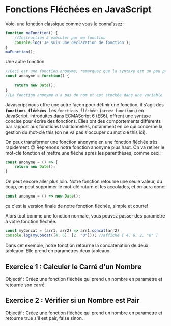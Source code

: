 # Fonctions Fléchées en JavaScript

Voici une fonction classique comme vous le connaîssez:
```js
function maFunction() {
    //Instruction à exécuter par ma function
    console.log('Je suis une déclaration de fonction');
}
maFunction();
```

Une autre fonction
```js
//Ceci est une fonction anonyme, remarquez que la syntaxe est un peu particulière
const anonyme = function() {
    
    return new Date();
}
//La fonction anonyme n'a pas de nom et est stockée dans une variable
```
Javascript nous offre une autre façon pour définir une fonction, il s'agit des **`fonctions fléchées`**.
Les `fonctions fléchées` (`arrow functions`) en JavaScript, introduites dans ECMAScript 6 (ES6), offrent une syntaxe concise pour écrire des fonctions. Elles ont des comportements différents par rapport aux fonctions traditionnelles, notamment en ce qui concerne la gestion du mot-clé this (on ne va pas s'occuper du mot clé this ici).

On peux transformer une fonction anonyme en une fonction fléchée très rapidement 😉
Reprenons notre fonction anonyme plus haut.
On va retirer le mot-clé fonction et mettre une flèche après les parenthèses, comme ceci:
```js
const anonyme = () => {
    return new Date();
}
```
On peut encore aller plus loin.
Notre fonction retourne une seule valeur, du coup, on peut supprimer le mot-clé ruturn et les accolades, et on aura donc:
```js
const anonyme = () => new Date();
```
ça c'est la version finale de notre fonction fléchée, simple et courte!

Alors tout comme une fonction normale, vous pouvez passer des paramètre à votre fonction fléchée.
```js
const myConcat = (arr1, arr2) => arr1.concat(arr2)
console.log(myConcat([4, 6], [2, "O"])); //affiche [ 4, 6, 2, "O" ]
```
Dans cet exemple, notre fonction retourne la concatenation de deux tableaux. Elle prend en paramètres deux tableaux.


## Exercice 1 : Calculer le Carré d'un Nombre
Objectif : Créez une fonction fléchée qui prend un nombre en paramètre et retourne son carré.

## Exercice 2 : Vérifier si un Nombre est Pair
Objectif : Créez une fonction fléchée qui prend un nombre en paramètre et retourne true s'il est pair, false sinon.